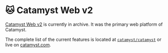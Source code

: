 # 🐱 Catamyst Web v2

[Catamyst Web v2](https://v2.catamyst.com) is currently in archive. It was the primary web platform of Catamyst.

The complete list of the current features is located at [`catamyst/catamyst`](https://github.com/catamyst/catamyst) or live on [catamyst.com](https://catamyst.com).
